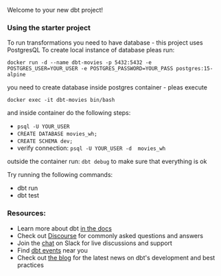 Welcome to your new dbt project!

### Using the starter project

To run transformations you need to have database - this project uses PostgresQL
To create local instance of database pleas run: 

`docker run -d --name dbt-movies -p 5432:5432 -e POSTGRES_USER=YOUR_USER -e POSTGRES_PASSWORD=YOUR_PASS postgres:15-alpine`

you need to create database inside postgres container - pleas execute

``docker exec -it dbt-movies bin/bash``

and inside container do the following steps:
- ``psql -U YOUR_USER``
- ``CREATE DATABASE movies_wh;``
- ``CREATE SCHEMA dev;``
- verify connection: ```psql -U YOUR_USER -d  movies_wh```

outside the container run:
``dbt debug`` to make sure that everything is ok

Try running the following commands:
- dbt run
- dbt test


### Resources:
- Learn more about dbt [in the docs](https://docs.getdbt.com/docs/introduction)
- Check out [Discourse](https://discourse.getdbt.com/) for commonly asked questions and answers
- Join the [chat](https://community.getdbt.com/) on Slack for live discussions and support
- Find [dbt events](https://events.getdbt.com) near you
- Check out [the blog](https://blog.getdbt.com/) for the latest news on dbt's development and best practices
